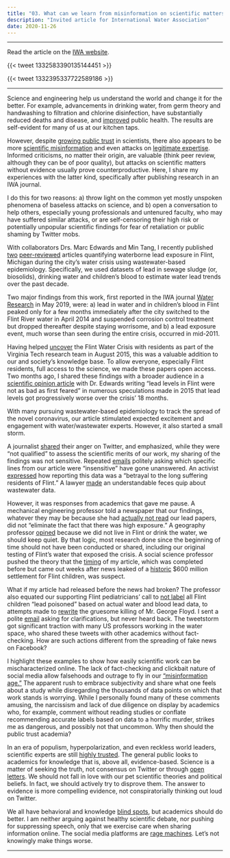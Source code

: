 ```yaml
---
title: "03. What can we learn from misinformation on scientific matters in the water space?"
description: "Invited article for International Water Association"
date: 2020-11-26
---
```


------
Read the article on the [IWA website](https://iwa-network.org/what-can-we-learn-from-misinformation-on-scientific-matters-in-the-water-space/).

{{< tweet 1332583390135144451 >}}

{{< tweet 1332395337722589186 >}}

------

Science and engineering help us understand the world and change it for the better. For example, advancements in drinking water, from germ theory and handwashing to filtration and chlorine disinfection, have substantially reduced deaths and disease, and [improved](https://www.cdc.gov/healthywater/drinking/history.html) public health. The results are self-evident for many of us at our kitchen taps.

However, despite [growing public trust](https://www.pewresearch.org/science/2019/08/02/trust-and-mistrust-in-americans-views-of-scientific-experts/) in scientists, there also appears to be more [scientific misinformation](https://blogs.scientificamerican.com/observations/dis-trust-in-science/) and even attacks on [legitimate expertise](https://www.harvardmagazine.com/2018/03/death-of-expertise-by-tom-nichols). Informed criticisms, no matter their origin, are valuable (think peer review, although they can be of poor quality), but attacks on scientific matters without evidence usually prove counterproductive. Here, I share my experiences with the latter kind, specifically after publishing research in an IWA journal.

I do this for two reasons: a) throw light on the common yet mostly unspoken phenomena of baseless attacks on science, and b) open a conversation to help others, especially young professionals and untenured faculty, who may have suffered similar attacks, or are self-censoring their high risk or potentially unpopular scientific findings for fear of retaliation or public shaming by Twitter mobs.

With collaborators Drs. Marc Edwards and Min Tang, I recently published [two](https://pubmed.ncbi.nlm.nih.gov/31177077/) [peer-reviewed](https://pubs.rsc.org/en/content/articlelanding/2020/ew/d0ew00583e) articles quantifying waterborne lead exposure in Flint, Michigan during the city’s water crisis using wastewater-based epidemiology. Specifically, we used datasets of lead in sewage sludge (or, biosolids), drinking water and children’s blood to estimate water lead trends over the past decade.

Two major findings from this work, first reported in the IWA journal [Water Research](https://pubmed.ncbi.nlm.nih.gov/31177077/) in May 2019, were: a) lead in water and in children’s blood in Flint peaked only for a few months immediately after the city switched to the Flint River water in April 2014 and suspended corrosion control treatment but dropped thereafter despite staying worrisome, and b) a lead exposure event, much worse than seen during the entire crisis, occurred in mid-2011.

Having helped [uncover](https://www.nytimes.com/2016/02/07/us/as-flint-fought-to-be-heard-virginia-tech-team-sounded-alarm.html) the Flint Water Crisis with residents as part of the Virginia Tech research team in August 2015, this was a valuable addition to our and society’s knowledge base. To allow everyone, especially Flint residents, full access to the science, we made these papers open access. Two months ago, I shared these findings with a broader audience in a [scientific opinion article](/posts/002-092020-undark/) with Dr. Edwards writing “lead levels in Flint were not as bad as first feared” in numerous speculations made in 2015 that lead levels got progressively worse over the crisis’ 18 months.

With many pursuing wastewater-based epidemiology to track the spread of the novel coronavirus, our article stimulated expected excitement and engagement with water/wastewater experts. However, it also started a small storm.

A journalist [shared](/response/journalist.png) their anger on Twitter, and emphasized, while they were “not qualified” to assess the scientific merits of our work, my sharing of the findings was not sensitive. Repeated [emails](/response/insensitive.pdf) politely asking which specific lines from our article were “insensitive” have gone unanswered. An activist [expressed](https://www.wateronline.com/doc/flint-researchers-now-say-lead-exposure-not-as-bad-as-first-feared-0001#IDComment1094380747) how reporting this data was a “betrayal to the long suffering residents of Flint.” A lawyer [made](/response/lawyer.png) an understandable feces quip about wastewater data.

However, it was responses from academics that gave me pause. A mechanical engineering professor told a newspaper that our findings, whatever they may be because she had [actually not read](https://www.mlive.com/news/flint/2020/09/researcher-who-first-warned-of-flint-water-crisis-now-says-lead-exposure-not-as-bad-as-first-feared.html) our lead papers, did not “eliminate the fact that there was high exposure.” A geography professor [opined](/response/geographer.png) because we did not live in Flint or drink the water, we should keep quiet. By that logic, most research done since the beginning of time should not have been conducted or shared, including our original testing of Flint’s water that exposed the crisis. A social science professor pushed the theory that the [timing](/response/socialscience.png) of my article, which was completed before but came out weeks after news leaked of a [historic](https://www.nytimes.com/2020/08/19/us/flint-water-crisis-settlement.html) $600 million settlement for Flint children, was suspect.

What if my article had released before the news had broken? The professor also equated our supporting Flint pediatricians’ call to [not label](https://www.nytimes.com/2018/07/22/opinion/flint-lead-poisoning-water.html) all Flint children “lead poisoned” based on actual water and blood lead data, to attempts made to [rewrite](/response/gf.png) the gruesome killing of Mr. George Floyd. I sent a polite [email](/response/socialscience.pdf) asking for clarifications, but never heard back. The tweetstorm got significant traction with many US professors working in the water space, who shared these tweets with other academics without fact-checking. How are such actions different from the spreading of fake news on Facebook?

I highlight these examples to show how easily scientific work can be mischaracterized online. The lack of fact-checking and clickbait nature of social media allow falsehoods and outrage to fly in our [“misinformation age.”](http://cailinoconnor.com/the-misinformation-age/) The apparent rush to embrace subjectivity and share what one feels about a study while disregarding the thousands of data points on which that work stands is worrying. While I personally found many of these comments amusing, the narcissism and lack of due diligence on display by academics who, for example, comment without reading studies or conflate recommending accurate labels based on data to a horrific murder, strikes me as dangerous, and possibly not that uncommon. Why then should the public trust academia?

In an era of populism, hyperpolarization, and even reckless world leaders, scientific experts are still [highly trusted](https://www.pewresearch.org/science/2019/08/02/trust-and-mistrust-in-americans-views-of-scientific-experts/). The general public looks to academics for knowledge that is, above all, evidence-based. Science is a matter of seeking the truth, not consensus on Twitter or through [open letters](https://www.bmj.com/content/371/bmj.m4048). We should not fall in love with our pet scientific theories and political beliefs. In fact, we should actively try to disprove them. The answer to evidence is more compelling evidence, not conspiratorially thinking out loud on Twitter.

We all have behavioral and knowledge [blind spots](https://behavioralscientist.org/why-were-all-likely-spreading-misinformation-and-how-to-stop/), but academics should do better. I am neither arguing against healthy scientific debate, nor pushing for suppressing speech, only that we exercise care when sharing information online. The social media platforms are [rage machines](https://www.nytimes.com/2020/11/03/opinion/election-2020-facebook-twitter.html). Let’s not knowingly make things worse.

------
